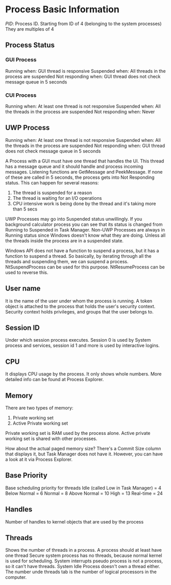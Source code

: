 # Process Basic Information
*PID*:
Process ID. Starting from ID of 4 (belonging to the system processes)
They are multiples of 4

## Process Status
### GUI Process
Running when: GUI thread is responsive
Suspended when: All threads in the process are suspended
Not responding when: GUI thread does not check message queue in 5 seconds

### CUI Process
Running when: At least one thread is not responsive
Suspended when: All the threads in the process are suspended
Not responding when: Never

## UWP Process
Running when: At least one thread is not responsive
Suspended when: All the threads in the process are suspended
Not responding when: GUI thread does not check message queue in 5 seconds

A Process with a GUI must have one thread that handles the UI. This thread has a message queue and it should handle and process incoming messages. Listening functions are GetMessage and PeekMessage. If none of these are called in 5 seconds, the process gets into Not Responding status. This can happen for several reasons:
1. The thread is suspended for a reason
2. The thread is waiting for an I/O operations
3. CPU intensive work is being done by the thread and it's taking more than 5 secs

UWP Processes may go into Suspended status unwillingly. If you background calculator process you can see that its status is changed from Running to Suspended in Task Manager.
Non-UWP Processes are always in Running status since Windows doesn't know what they are doing. Unless all the threads inside the process are in a suspended state.

Windows API does not have a function to suspend a process, but it has a function to suspend a thread. So basically, by iterating through all the threads and suspending them, we can suspend a process. NtSuspendProcess can be used for this purpose. NtResumeProcess can be used to reverse this.

## User name
It is the name of the user under whom the process is running. A token object is attached to the process that holds the user's security context. Security context holds privileges, and groups that the user belongs to.

## Session ID
Under which session process executes. Session 0 is used by System process and services, session id 1 and more is used by interactive logins.

## CPU
It displays CPU usage by the process. It only shows whole numbers. More detailed info can be found at Process Explorer.

## Memory
There are two types of memory: 
1. Private working set
2. Active Private working set

Private working set is RAM used by the process alone.
Active private working set is shared with other processes.

How about the actual paged memory size? There's a Commit Size column that displays it, but Task Manager does not have it. However, you can have a look at it via Process Explorer.

## Base Priority
Base scheduling priority for threads
Idle (called Low in Task Manager) = 4
Below Normal = 6
Normal = 8
Above Normal = 10
High = 13
Real-time = 24

## Handles
Number of handles to kernel objects that are used by the process

## Threads
Shows the number of threads in a process. A process should at least have one thread
Secure  system process has no threads, because normal kernel is used for scheduling. System interrupts pseudo process is not a process, so it can't have threads. System Idle Process doesn't own a thread either. The number unde threads tab is the number of logical processors in the computer.
